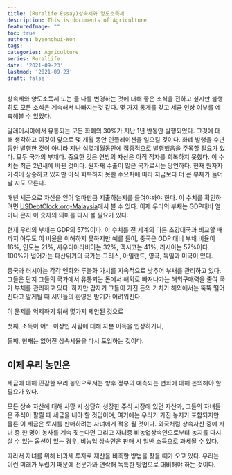 ```yaml
---
title: (Ruralife Essay)상속세와 양도소득세
description: This is documents of Agriculture
featuredImage: ""
toc: true
authors: byeonghui-Won
tags:
categories: Agriculture
series: RuralLife
date: '2021-09-23'
lastmod: '2021-09-23'
draft: false
---
```


상속세와 양도소득세 또는 둘 다를 변경하는 것에 대해 좋은 소식을 전하고 싶지만 불행히도 모든 소식은 계속해서 나빠지는것 같다. 몇 가지 통계를 갖고 세금 인상 여부를 예측해볼 수 있었다. 

말레이시아에서 유통되는 모든 화폐의 30%가 지난 1년 반동안 발행되었다. 그것에 대해 생각하고 이것이 앞으로 몇 개월 동안 인플레이션을 일으킬 것이다. 화폐 발행을 수년동안 발행한 것이 아니라 지난 십몇개월동안에 집중적으로 발행했음을 주목할 필요가 있다. 모두 국가의 부채다. 중요한 것은 연방의 자산은 아직 적자를 회복하지 못했다. 이 수치는 최근 2년새에 바뀐 것이다. 원자재 수출이 많은 국가로서는 당연하다. 현재 원자자 가격이 상승하고 있지만 아직 회복하지 못한 수요처에 따라 지금보다 더 큰 부채가 늘어날 지도 모른다. 

매년 세금으로 자산을 얻어 얼마만큼 지출하는지를 들여야봐야 한다. 이 수치를 확인하려면 [USDebtClock.org-Malaysia](https://commodity.com/data/malaysia/debt-clock/)에서 볼 수 있다. 이제 우리의 부채는 GDP대비 얼마나 큰지 이 숫자의 의미롤 다시 볼 필요가 있다. 

현재 우리의 부채는 GDP의 57%이다. 이 수치를 전 세계의 다른 초강대국과 비교할 때까지 아무도 이 비율을 이해하지 못하지만 예를 들어, 중국은 GDP 대비 부채 비율이 16%, 인도는 21%, 사우디아라비아는 32%, 멕시코는 41%, 러시아는 57%이다. 100%가 넘어가는 파산위기의 국가는 그리스, 아일랜드, 영국, 독일과 미국이 있다. 

중국과 러시아는 각각 엔화와 루블화 가치를 지속적으로 낮추어 부채를 관리하고 있다. 그들은 단지 그들의 국가에서 유통되는 돈에서 해외로 빠져나가는 해외구매력을 줄여 국가 부채를 관리하고 있다. 하지만 갑자기 그들이 가진 돈의 가치가 해외에서는 뚝뚝 떨어진다고 알게될 때 시민들의 환영은 받기가 어려워진다. 

이 문제를 억제하기 위해 몇가지 제안된 것으로 

첫째, 소득이 어느 이상인 사람에 대해 자본 이득을 인상하거나, 

둘째, 현재는 없어진 상속세율을 다시 도입하는 것이다. 

## 이제 우리 농민은 

세금에 대해 민감한 우리 농민으로서는 향후 정부의 예측되는 변화에 대해 논의해야 할 필요가 있다. 

모든 상속 자산에 대해 사망 시 상당히 성장한 주식 시장에 있던 자산과, 그들의 자녀들은 주식이 팔릴 때 세금을 내야 할 것입이며, 여기에는 우리가 가진 농지가 포함되지만 물론 이 세금은 토지를 판매하려는 자녀에게 적용 될 것이다. 외국처럼 상속자산 중에 자녀 중 한 명이 농사를 계속 짓는다면 그리고 자녀중 비농업상속인으로부터 농지를 다시 살 수 있는 옵션이 있는 경우, 비농업 상속인은 판매 시 일반 소득으로 과세될 수 있다. 

따라서 자녀를 위해 비과세 투자로 재산을 비축할 방법을 찾을 때가 오고 있다. 우리는 이런 미래가 두렵기 때문에 전문가와 연락해 독특한 방법으로 대비해야 하는 것이다. 
